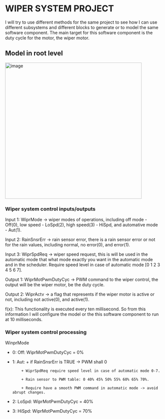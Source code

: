# WIPER SYSTEM PROJECT
I will try to use different methods for the same project to see how I can use different subsystems and different blocks to generate or to model the same software component. The main target for this software component is the duty cycle for the motor, the wiper motor.

## Model in root level

<img width="443" alt="image" src="https://github.com/user-attachments/assets/dad30621-4aea-45cc-87ca-b9c5f57f7c90">

### Wiper system control inputs/outputs

Input 1: WiprMode -> wiper modes of operations, including off mode - Off(0), low speed - LoSpd(2), high speed(3) - HiSpd, and automative mode - Aut(1).

Input 2: RainSnsrErr -> rain sensor error, there is a rain sensor error or not for the rain values, including normal, no error(0), and error(1).

Input 3: WiprSpdReq -> wiper speed request, this is will be used in the automatic mode that what mode exactly you want in the automatic mode and in the scheduler. Require speed level in case of automatic mode [0 1 2 3 4 5 6 7].

Output 1: WiprMotPwmDutyCyc -> PWM command to the wiper control, the output will be the wiper motor, be the duty cycle.

Output 2: WiprActv -> a flag that represents if the wiper motor is active or not, including not active(0), and active(1).

f(x): This functionality is executed every ten millisecond. So from this information I will configure the model or the this software component to run at 10 milliseconds.

### Wiper system control processing

WinprMode 
- 0: Off: WiprMotPwmDutyCyc = 0%

- 1: Aut: + if RainSnsrErr is TRUE -> PWM shall 0
          
          + WiprSpdReq require speed level in case of automatic mode 0-7.
                    
          + Rain sensor to PWM table: 0 40% 45% 50% 55% 60% 65% 70%.
                    
          + Require have a smooth PWM command in automatic mode -> avoid abrupt changes.
                    
- 2: LoSpd: WiprMotPwmDutyCyc = 40%
          
- 3: HiSpd: WiprMotPwmDutyCyc = 70%
